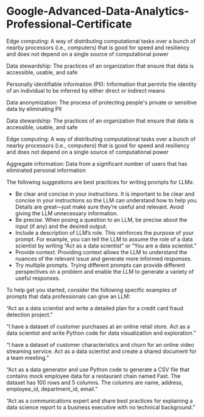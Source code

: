 # Google-Advanced-Data-Analytics-Professional-Certificate

Edge computing: A way of distributing computational tasks over a bunch of nearby processors (i.e., computers) that is good for speed and resiliency and does not depend on a single source of computational power

Data stewardship: The practices of an organization that ensure that data is accessible, usable, and safe

Personally identifiable information (PII): Information that permits the identity of an individual to be inferred by either direct or indirect means

Data anonymization: The process of protecting people's private or sensitive data by eliminating PII

Data stewardship: The practices of an organization that ensure that data is accessible, usable, and safe

Edge computing: A way of distributing computational tasks over a bunch of nearby processors (i.e., computers) that is good for speed and resiliency and does not depend on a single source of computational power

Aggregate information: Data from a significant number of users that has eliminated personal information

The following suggestions are best practices for writing prompts for LLMs:
* Be clear and concise in your instructions. It is important to be clear and concise in your instructions so the LLM can understand how to help you. Details are great—just make sure they’re useful and relevant. Avoid giving the LLM unnecessary information.  
* Be precise. When posing a question to an LLM, be precise about the input (if any) and the desired output.
* Include a description of LLM’s role. This reinforces the purpose of your prompt. For example, you can tell the LLM to assume the role of a data scientist by writing “Act as a data scientist” or “You are a data scientist.”
* Provide context. Providing context allows the LLM to understand the nuances of the relevant issue and generate more informed responses.
* Try multiple prompts. Trying different prompts can provide different perspectives on a problem and enable the LLM to generate a variety of useful responses.

To help get you started, consider the following specific examples of prompts that data professionals can give an LLM:

“Act as a data scientist and write a detailed plan for a credit card fraud detection project.”

“I have a dataset of customer purchases at an online retail store. Act as a data scientist and write Python code for data visualization and exploration.”

“I have a dataset of customer characteristics and churn for an online video streaming service. Act as a data scientist and create a shared document for a team meeting.” 

“Act as a data generator and use Python code to generate a CSV file that contains mock employee data for a restaurant chain named Fast. The dataset has 100 rows and 5 columns. The columns are name, address, employee_id, department_id, email.”

“Act as a communications expert and share best practices for explaining a data science report to a business executive with no technical background.”



